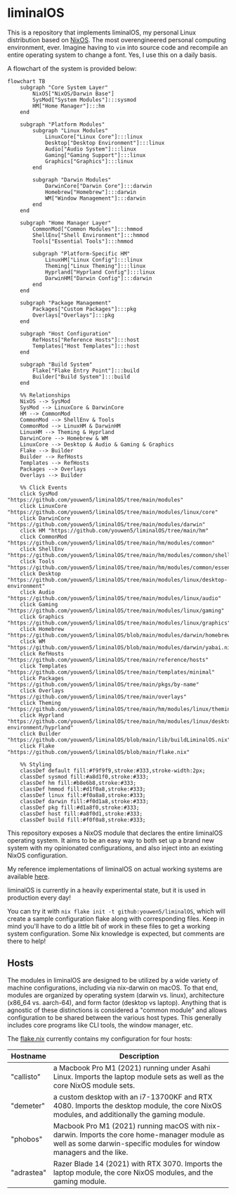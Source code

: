 # liminalOS

This is a repository that implements liminalOS, my personal Linux distribution
based on [NixOS](https://nixos.org/). The most overengineered personal
computing environment, ever. Imagine having to `vim` into source code and
recompile an entire operating system to change a font. Yes, I use this on a
daily basis.

A flowchart of the system is provided below:

```mermaid
flowchart TB
    subgraph "Core System Layer"
        NixOS["NixOS/Darwin Base"]
        SysMod["System Modules"]:::sysmod
        HM["Home Manager"]:::hm
    end

    subgraph "Platform Modules"
        subgraph "Linux Modules"
            LinuxCore["Linux Core"]:::linux
            Desktop["Desktop Environment"]:::linux
            Audio["Audio System"]:::linux
            Gaming["Gaming Support"]:::linux
            Graphics["Graphics"]:::linux
        end

        subgraph "Darwin Modules"
            DarwinCore["Darwin Core"]:::darwin
            Homebrew["Homebrew"]:::darwin
            WM["Window Management"]:::darwin
        end
    end

    subgraph "Home Manager Layer"
        CommonMod["Common Modules"]:::hmmod
        ShellEnv["Shell Environment"]:::hmmod
        Tools["Essential Tools"]:::hmmod
        
        subgraph "Platform-Specific HM"
            LinuxHM["Linux Config"]:::linux
            Theming["Linux Theming"]:::linux
            Hyprland["Hyprland Config"]:::linux
            DarwinHM["Darwin Config"]:::darwin
        end
    end

    subgraph "Package Management"
        Packages["Custom Packages"]:::pkg
        Overlays["Overlays"]:::pkg
    end

    subgraph "Host Configuration"
        RefHosts["Reference Hosts"]:::host
        Templates["Host Templates"]:::host
    end

    subgraph "Build System"
        Flake["Flake Entry Point"]:::build
        Builder["Build System"]:::build
    end

    %% Relationships
    NixOS --> SysMod
    SysMod --> LinuxCore & DarwinCore
    HM --> CommonMod
    CommonMod --> ShellEnv & Tools
    CommonMod --> LinuxHM & DarwinHM
    LinuxHM --> Theming & Hyprland
    DarwinCore --> Homebrew & WM
    LinuxCore --> Desktop & Audio & Gaming & Graphics
    Flake --> Builder
    Builder --> RefHosts
    Templates --> RefHosts
    Packages --> Overlays
    Overlays --> Builder

    %% Click Events
    click SysMod "https://github.com/youwen5/liminalOS/tree/main/modules"
    click LinuxCore "https://github.com/youwen5/liminalOS/tree/main/modules/linux/core"
    click DarwinCore "https://github.com/youwen5/liminalOS/tree/main/modules/darwin"
    click HM "https://github.com/youwen5/liminalOS/tree/main/hm"
    click CommonMod "https://github.com/youwen5/liminalOS/tree/main/hm/modules/common"
    click ShellEnv "https://github.com/youwen5/liminalOS/tree/main/hm/modules/common/shellenv"
    click Tools "https://github.com/youwen5/liminalOS/tree/main/hm/modules/common/essentials"
    click Desktop "https://github.com/youwen5/liminalOS/tree/main/modules/linux/desktop-environment"
    click Audio "https://github.com/youwen5/liminalOS/tree/main/modules/linux/audio"
    click Gaming "https://github.com/youwen5/liminalOS/tree/main/modules/linux/gaming"
    click Graphics "https://github.com/youwen5/liminalOS/tree/main/modules/linux/graphics"
    click Homebrew "https://github.com/youwen5/liminalOS/blob/main/modules/darwin/homebrew.nix"
    click WM "https://github.com/youwen5/liminalOS/blob/main/modules/darwin/yabai.nix"
    click RefHosts "https://github.com/youwen5/liminalOS/tree/main/reference/hosts"
    click Templates "https://github.com/youwen5/liminalOS/tree/main/templates/minimal"
    click Packages "https://github.com/youwen5/liminalOS/tree/main/pkgs/by-name"
    click Overlays "https://github.com/youwen5/liminalOS/tree/main/overlays"
    click Theming "https://github.com/youwen5/liminalOS/tree/main/hm/modules/linux/theming"
    click Hyprland "https://github.com/youwen5/liminalOS/tree/main/hm/modules/linux/desktop-environment/hyprland"
    click Builder "https://github.com/youwen5/liminalOS/blob/main/lib/buildLiminalOS.nix"
    click Flake "https://github.com/youwen5/liminalOS/blob/main/flake.nix"

    %% Styling
    classDef default fill:#f9f9f9,stroke:#333,stroke-width:2px;
    classDef sysmod fill:#a8d1f0,stroke:#333;
    classDef hm fill:#b8e6b8,stroke:#333;
    classDef hmmod fill:#d1f0a8,stroke:#333;
    classDef linux fill:#f0a8a8,stroke:#333;
    classDef darwin fill:#f0d1a8,stroke:#333;
    classDef pkg fill:#d1a8f0,stroke:#333;
    classDef host fill:#a8f0d1,stroke:#333;
    classDef build fill:#f0f0a8,stroke:#333;
```

This repository exposes a NixOS module that declares the entire liminalOS
operating system. It aims to be an easy way to both set up a brand new system
with my opinionated configurations, and also inject into an existing NixOS
configuration.

My reference implementations of liminalOS on actual working systems are
available [here](./reference).

liminalOS is currently in a heavily experimental state, but it is used in
production every day!

You can try it with `nix flake init -t github:youwen5/liminalOS`, which will
create a sample configuration flake along with corresponding files. Keep in
mind you'll have to do a little bit of work in these files to get a working
system configuration. Some Nix knowledge is expected, but comments are there to
help!



## Hosts

The modules in liminalOS are designed to be utilized by a wide variety of
machine configurations, including via nix-darwin on macOS. To that end, modules
are organized by operating system (darwin vs. linux), architecture (x86_64 vs.
aarch-64), and form factor (desktop vs laptop). Anything that is agnostic of
these distinctions is considered a "common module" and allows configuration to
be shared between the various host types. This generally includes core programs
like CLI tools, the window manager, etc.

The [flake.nix](/flake.nix) currently contains my configuration for four hosts:

| Hostname   | Description                                                                                                                                                         |
| ---------- | ------------------------------------------------------------------------------------------------------------------------------------------------------------------- |
| "callisto" | a Macbook Pro M1 (2021) running under Asahi Linux. Imports the laptop module sets as well as the core NixOS module sets.                                            |
| "demeter"  | a custom desktop with an i7-13700KF and RTX 4080. Imports the desktop module, the core NixOS modules, and additionally the gaming module.                           |
| "phobos"   | Macbook Pro M1 (2021) running macOS with nix-darwin. Imports the core home-manager module as well as some darwin-specific modules for window managers and the like. |
| "adrastea" | Razer Blade 14 (2021) with RTX 3070. Imports the laptop module, the core NixOS modules, and the gaming module.                                                      |

[^1]:
    also known as GNU/Linux, GNU+Linux, Freedesktop/systemd/musl/busybox Linux,
    Linux+friends, etc

[^2]:
    although this is not actually how the converse works, the rigor-hungry
    mathematicians reading can cry about it.

<!--## Keybinds-->
<!---->
<!--Non-exhaustive.-->
<!---->
<!--| Shortcut                                                                                                 | Action                           |-->
<!--| -------------------------------------------------------------------------------------------------------- | -------------------------------- |-->
<!--| <kbd>Super</kbd> + <kbd>W</kbd>                                                                          | Toggle floating                  |-->
<!--| <kbd>Super</kbd> + <kbd>K</kbd>                                                                          | Toggle layout                    |-->
<!--| <kbd>Super</kbd> + <kbd>E</kbd>                                                                          | Open Dolphin                     |-->
<!--| <kbd>Super</kbd> + <kbd>T</kbd>                                                                          | Open kitty                       |-->
<!--| <kbd>Super</kbd> + <kbd>F</kbd>                                                                          | Open librewolf                   |-->
<!--| <kbd>Super</kbd> + <kbd>R</kbd>                                                                          | Open pavucontrol                 |-->
<!--| <kbd>Super</kbd> + <kbd>Space</kbd>                                                                      | Open rofi                        |-->
<!--| <kbd>Super</kbd> + <kbd>Backspace</kbd>                                                                  | Open logout menu                 |-->
<!--| <kbd>Super</kbd> + <kbd>L</kbd>                                                                          | Screenshot region                |-->
<!--| <kbd>Super</kbd> + <kbd>H</kbd><kbd>J</kbd><kbd>K</kbd><kbd>L</kbd>                                      | Move around                      |-->
<!--| <kbd>Super</kbd> + <kbd>Ctrl</kbd> + <kbd>H</kbd><kbd>L</kbd>                                            | Move workspaces                  |-->
<!--| <kbd>Super</kbd> + <kbd>Alt</kbd> + <kbd>Ctrl</kbd> + <kbd>H</kbd><kbd>J</kbd><kbd>K</kbd><kbd>L</kbd>   | Move windows around workspaces   |-->
<!--| <kbd>Super</kbd> + <kbd>Shift</kbd> + <kbd>Ctrl</kbd> + <kbd>H</kbd><kbd>J</kbd><kbd>K</kbd><kbd>L</kbd> | Move windows around              |-->
<!--| <kbd>Super</kbd> + <kbd>S</kbd>                                                                          | Open Special Workspace           |-->
<!--| <kbd>Super</kbd> + <kbd>Enter</kbd>                                                                      | Fullscreen Window                |-->
<!--| <kbd>Super</kbd> + <kbd>Alt</kbd> + <kbd>S</kbd>                                                         | Move Window to Special Workspace |-->
